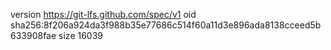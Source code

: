 version https://git-lfs.github.com/spec/v1
oid sha256:8f206a924da3f988b35e77686c514f60a11d3e896ada8138cceed5b633908fae
size 16039
